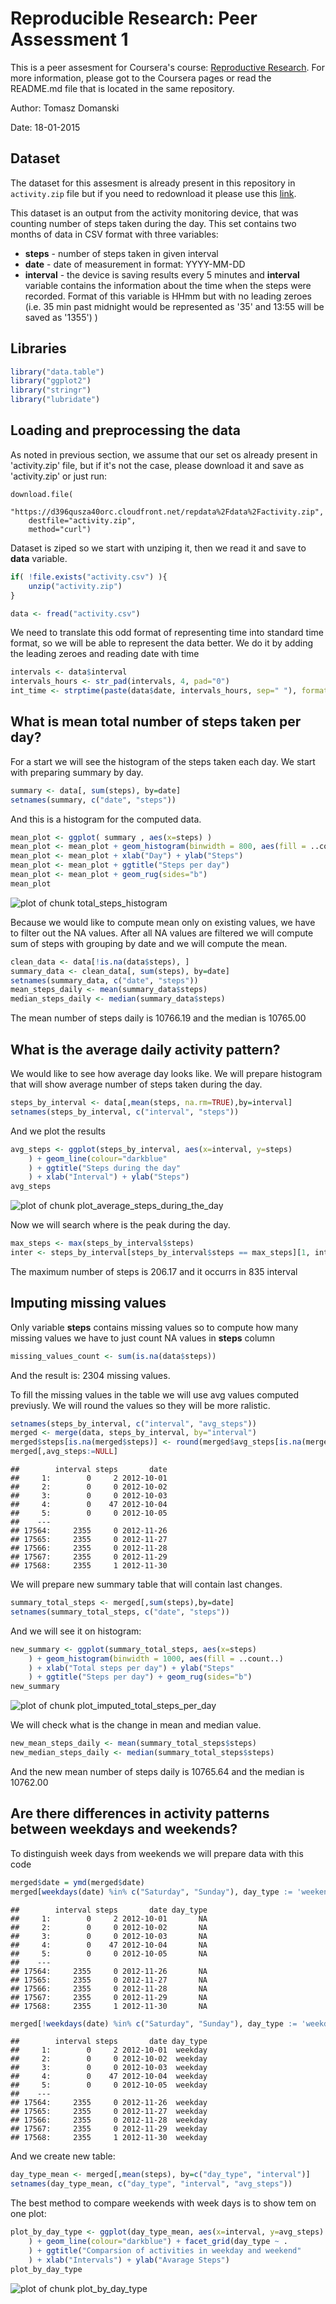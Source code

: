 # Reproducible Research: Peer Assessment 1

This is a peer assesment for Coursera's course: [Reproductive Research](https://class.coursera.org/repdata-010). For more information, please got to the Coursera pages
or read the README.md file that is located in the same repository.

Author: Tomasz Domanski

Date: 18-01-2015

## Dataset

The dataset for this assesment is already present in this repository in 
`activity.zip` file but if you need to redownload it please use this [link](
https://d396qusza40orc.cloudfront.net/repdata%2Fdata%2Factivity.zip).

This dataset is an output from the activity monitoring device, that was counting
number of steps taken during the day. This set contains two months of data in 
CSV format with three variables:

 * **steps** - number of steps taken in given interval
 * **date** - date of measurement in format: YYYY-MM-DD
 * **interval** - the device is saving results every 5 minutes and **interval**
 variable contains the information about the time when the steps were recorded.
 Format of this variable is HHmm but with no leading zeroes (i.e. 35 min past 
 midnight would be represented as '35' and 13:55 will be saved as '1355')
)

## Libraries

```r
library("data.table")
library("ggplot2")
library("stringr")
library("lubridate")
```

## Loading and preprocessing the data
As noted in previous section, we assume that our set os already present in 
'activity.zip' file, but if it's not the case, please download it and save
as 'activity.zip' or just run:

```
download.file(
    "https://d396qusza40orc.cloudfront.net/repdata%2Fdata%2Factivity.zip", 
    destfile="activity.zip",
    method="curl")
```

Dataset is ziped so we start with unziping it, then we read it and save to 
**data** variable.


```r
if( !file.exists("activity.csv") ){
    unzip("activity.zip")
}

data <- fread("activity.csv")
```

We need to translate this odd format of representing time into standard 
time format, so we will be able to represent the data better. We do it by
adding the leading zeroes and reading date with time


```r
intervals <- data$interval
intervals_hours <- str_pad(intervals, 4, pad="0")
int_time <- strptime(paste(data$date, intervals_hours, sep=" "), format="%Y-%m-%d %H%M")
```


## What is mean total number of steps taken per day?

For a start we will see the histogram of the steps taken each day.
We start with preparing summary by day.


```r
summary <- data[, sum(steps), by=date]
setnames(summary, c("date", "steps"))
```

And this is a histogram for the computed data.


```r
mean_plot <- ggplot( summary , aes(x=steps) ) 
mean_plot <- mean_plot + geom_histogram(binwidth = 800, aes(fill = ..count..))
mean_plot <- mean_plot + xlab("Day") + ylab("Steps")
mean_plot <- mean_plot + ggtitle("Steps per day")
mean_plot <- mean_plot + geom_rug(sides="b")
mean_plot
```

![plot of chunk total_steps_histogram](figure/total_steps_histogram-1.png) 

Because we would like to compute mean only on existing values, we have to filter
out the NA values. After all NA values are filtered we will compute sum
of steps with grouping by date and we will compute the mean.


```r
clean_data <- data[!is.na(data$steps), ]
summary_data <- clean_data[, sum(steps), by=date]
setnames(summary_data, c("date", "steps"))
mean_steps_daily <- mean(summary_data$steps)
median_steps_daily <- median(summary_data$steps)
```


The mean number of steps daily is 10766.19 and
the median is 10765.00

## What is the average daily activity pattern?
We would like to see how average day looks like. We will prepare histogram
that will show average number of steps taken during the day.


```r
steps_by_interval <- data[,mean(steps, na.rm=TRUE),by=interval]
setnames(steps_by_interval, c("interval", "steps"))
```

And we plot the results


```r
avg_steps <- ggplot(steps_by_interval, aes(x=interval, y=steps)
    ) + geom_line(colour="darkblue"
    ) + ggtitle("Steps during the day"
    ) + xlab("Interval") + ylab("Steps")
avg_steps
```

![plot of chunk plot_average_steps_during_the_day](figure/plot_average_steps_during_the_day-1.png) 

Now we will search where is the peak during the day.


```r
max_steps <- max(steps_by_interval$steps)
inter <- steps_by_interval[steps_by_interval$steps == max_steps][1, interval]
```

The maximum number of steps is 206.17 and it occurrs
in 835 interval

## Imputing missing values

Only variable **steps** contains missing values so to compute how many missing
values we have to just count NA values in **steps** column


```r
missing_values_count <- sum(is.na(data$steps))
```
And the result is: 2304 missing values.

To fill the missing values in the table we will use avg values computed previusly.
We will round the values so they will be more ralistic.


```r
setnames(steps_by_interval, c("interval", "avg_steps"))
merged <- merge(data, steps_by_interval, by="interval")
merged$steps[is.na(merged$steps)] <- round(merged$avg_steps[is.na(merged$steps)])
merged[,avg_steps:=NULL]
```

```
##        interval steps       date
##     1:        0     2 2012-10-01
##     2:        0     0 2012-10-02
##     3:        0     0 2012-10-03
##     4:        0    47 2012-10-04
##     5:        0     0 2012-10-05
##    ---                          
## 17564:     2355     0 2012-11-26
## 17565:     2355     0 2012-11-27
## 17566:     2355     0 2012-11-28
## 17567:     2355     0 2012-11-29
## 17568:     2355     1 2012-11-30
```

We will prepare new summary table that will contain last changes.


```r
summary_total_steps <- merged[,sum(steps),by=date]
setnames(summary_total_steps, c("date", "steps"))
```

And we will see it on histogram:


```r
new_summary <- ggplot(summary_total_steps, aes(x=steps) 
    ) + geom_histogram(binwidth = 1000, aes(fill = ..count..)
    ) + xlab("Total steps per day") + ylab("Steps"
    ) + ggtitle("Steps per day") + geom_rug(sides="b")
new_summary
```

![plot of chunk plot_imputed_total_steps_per_day](figure/plot_imputed_total_steps_per_day-1.png) 

We will check what is the change in mean and median value.


```r
new_mean_steps_daily <- mean(summary_total_steps$steps)
new_median_steps_daily <- median(summary_total_steps$steps)
```

And the new mean number of steps daily is 10765.64 and
the median is 10762.00

## Are there differences in activity patterns between weekdays and weekends?
To distinguish week days from weekends we will prepare data with this code


```r
merged$date = ymd(merged$date)
merged[weekdays(date) %in% c("Saturday", "Sunday"), day_type := 'weekend']
```

```
##        interval steps       date day_type
##     1:        0     2 2012-10-01       NA
##     2:        0     0 2012-10-02       NA
##     3:        0     0 2012-10-03       NA
##     4:        0    47 2012-10-04       NA
##     5:        0     0 2012-10-05       NA
##    ---                                   
## 17564:     2355     0 2012-11-26       NA
## 17565:     2355     0 2012-11-27       NA
## 17566:     2355     0 2012-11-28       NA
## 17567:     2355     0 2012-11-29       NA
## 17568:     2355     1 2012-11-30       NA
```

```r
merged[!weekdays(date) %in% c("Saturday", "Sunday"), day_type := 'weekday']
```

```
##        interval steps       date day_type
##     1:        0     2 2012-10-01  weekday
##     2:        0     0 2012-10-02  weekday
##     3:        0     0 2012-10-03  weekday
##     4:        0    47 2012-10-04  weekday
##     5:        0     0 2012-10-05  weekday
##    ---                                   
## 17564:     2355     0 2012-11-26  weekday
## 17565:     2355     0 2012-11-27  weekday
## 17566:     2355     0 2012-11-28  weekday
## 17567:     2355     0 2012-11-29  weekday
## 17568:     2355     1 2012-11-30  weekday
```
And we create new table:


```r
day_type_mean <- merged[,mean(steps), by=c("day_type", "interval")]
setnames(day_type_mean, c("day_type", "interval", "avg_steps"))
```

The best method to compare weekends with week days is to show tem on one plot:


```r
plot_by_day_type <- ggplot(day_type_mean, aes(x=interval, y=avg_steps)
    ) + geom_line(colour="darkblue") + facet_grid(day_type ~ .
    ) + ggtitle("Comparsion of activities in weekday and weekend"
    ) + xlab("Intervals") + ylab("Avarage Steps")
plot_by_day_type
```

![plot of chunk plot_by_day_type](figure/plot_by_day_type-1.png) 


